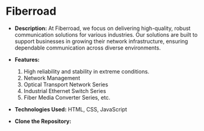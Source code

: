 # Fiberroad
- **Description:**
At Fiberroad, we focus on delivering high-quality, robust communication solutions for various industries. Our solutions are built to support businesses in growing their network infrastructure, ensuring dependable communication across diverse environments.

- **Features:**
  1. High reliability and stability in extreme conditions.
  2. Network Management
  3. Optical Transport Network Series
  4. Industrial Ethernet Switch Series
  5. Fiber Media Converter Series, etc.

- **Technologies Used:**
  HTML, CSS, JavaScript
  
- **Clone the Repository:**
